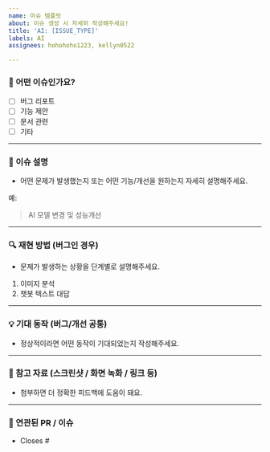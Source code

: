 ```yaml
---
name: 이슈 템플릿
about: 이슈 생성 시 자세히 작성해주세요!
title: 'AI: [ISSUE_TYPE]'
labels: AI
assignees: hohohoho1223, kellyn0522

---
```


### 🌱 어떤 이슈인가요?
- [ ] 버그 리포트
- [ ] 기능 제안
- [ ] 문서 관련
- [ ] 기타

---

### 🌱 이슈 설명
- 어떤 문제가 발생했는지 또는 어떤 기능/개선을 원하는지 자세히 설명해주세요.

예:
> AI 모델 변경 및 성능개선

---

### 🔍 재현 방법 (버그인 경우)
- 문제가 발생하는 상황을 단계별로 설명해주세요.

1. 이미지 분석
2. 챗봇 텍스트 대답
---

### 💡 기대 동작 (버그/개선 공통)
- 정상적이라면 어떤 동작이 기대되었는지 작성해주세요.

---

### 📸 참고 자료 (스크린샷 / 화면 녹화 / 링크 등)
- 첨부하면 더 정확한 피드백에 도움이 돼요.

---

### 🔗 연관된 PR / 이슈
- Closes #
